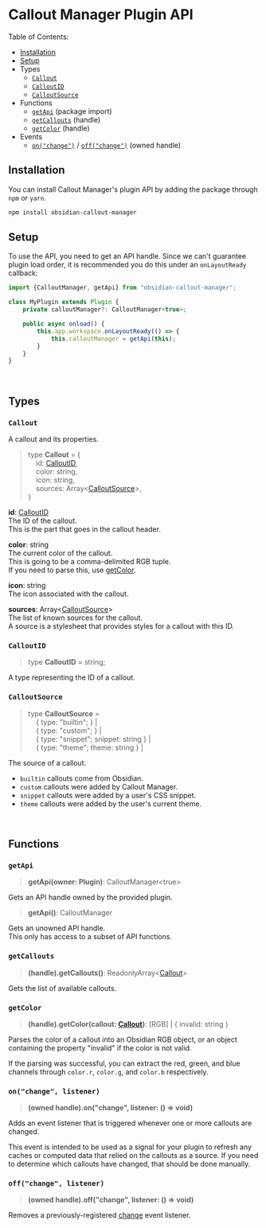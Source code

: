 # Callout Manager Plugin API

Table of Contents:

- [Installation](#installation)
- [Setup](#setup)
- Types
  - [`Callout`](#callout)
  - [`CalloutID`](#calloutid)
  - [`CalloutSource`](#calloutsource)
- Functions
  - [`getApi`](#getapi) (package import)
  - [`getCallouts`](#getcallouts) (handle)
  - [`getColor`](#getcolor) (handle)
- Events
  - [`on("change")`](#onchange-listener) / [`off("change")`](#offchange-listener) (owned handle)

## Installation
You can install Callout Manager's plugin API by adding the package through `npm` or `yarn`.

```bash
npm install obsidian-callout-manager
```

## Setup

To use the API, you need to get an API handle. Since we can't guarantee plugin load order, it is recommended you do this under an `onLayoutReady` callback:

```ts
import {CalloutManager, getApi} from "obsidian-callout-manager";

class MyPlugin extends Plugin {
	private calloutManager?: CalloutManager<true>;

	public async onload() {
		this.app.workspace.onLayoutReady(() => {
			this.calloutManager = getApi(this);
		}
	}
}
```

&nbsp;

## Types

### `Callout`
A callout and its properties.
> type **Callout** = {  
> &nbsp;&nbsp;&nbsp; id: [CalloutID](#calloutid),  
> &nbsp;&nbsp;&nbsp; color: string,  
> &nbsp;&nbsp;&nbsp; icon: string,  
> &nbsp;&nbsp;&nbsp; sources: Array<[CalloutSource](#calloutsource)>,  
> }

**id**: [CalloutID](#calloutid)  
The ID of the callout.  
This is the part that goes in the callout header.  

**color**: string  
The current color of the callout.  
This is going to be a comma-delimited RGB tuple.  
If you need to parse this, use [getColor](#getcolor).

**icon**: string  
The icon associated with the callout.

**sources**: Array<[CalloutSource](#calloutsource)>  
The list of known sources for the callout.  
A source is a stylesheet that provides styles for a callout with this ID.

### `CalloutID`
> type **CalloutID** = string;

A type representing the ID of a callout.

### `CalloutSource`
> type **CalloutSource** =  
> &nbsp;&nbsp;&nbsp; { type: "builtin"; } |  
> &nbsp;&nbsp;&nbsp; { type: "custom"; } |  
> &nbsp;&nbsp;&nbsp; { type: "snippet"; snippet: string } |  
> &nbsp;&nbsp;&nbsp; { type: "theme"; theme: string } |  

The source of a callout.

- `builtin` callouts come from Obsidian.
- `custom` callouts were added by Callout Manager.
- `snippet` callouts were added by a user's CSS snippet.
- `theme` callouts were added by the user's current theme.


&nbsp;

## Functions

### `getApi`
> **getApi(owner: Plugin)**: CalloutManager&lt;true&gt;

Gets an API handle owned by the provided plugin.  

> **getApi()**: CalloutManager

Gets an unowned API handle.  
This only has access to a subset of API functions.

### `getCallouts`
> **(handle).getCallouts()**: ReadonlyArray&lt;[Callout](#callout)&gt;

Gets the list of available callouts.

### `getColor`
> **(handle).getColor(callout: [Callout](#callout))**: [RGB] | { invalid: string }

Parses the color of a callout into an Obsidian RGB object, or an object containing the property "invalid" if the color is not valid.

If the parsing was successful, you can extract the red, green, and blue channels through `color.r`, `color.g`, and `color.b` respectively.

### `on("change", listener)`
> **(owned handle).on("change", listener: () => void)**

Adds an event listener that is triggered whenever one or more callouts are changed.  

This event is intended to be used as a signal for your plugin to refresh any caches or computed data that relied on the callouts as a source. If you need to determine which callouts have changed, that should be done manually.

### `off("change", listener)`
> **(owned handle).off("change", listener: () => void)**

Removes a previously-registered [change](#onchange-listener) event listener.
